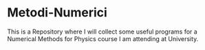 # Metodi-Numerici
This is a Repository where I will collect some useful programs for a Numerical Methods for Physics course I am attending at University.
